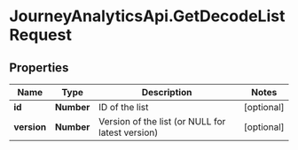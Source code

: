 # JourneyAnalyticsApi.GetDecodeListRequest

## Properties

Name | Type | Description | Notes
------------ | ------------- | ------------- | -------------
**id** | **Number** | ID of the list | [optional] 
**version** | **Number** | Version of the list (or NULL for latest version) | [optional] 


